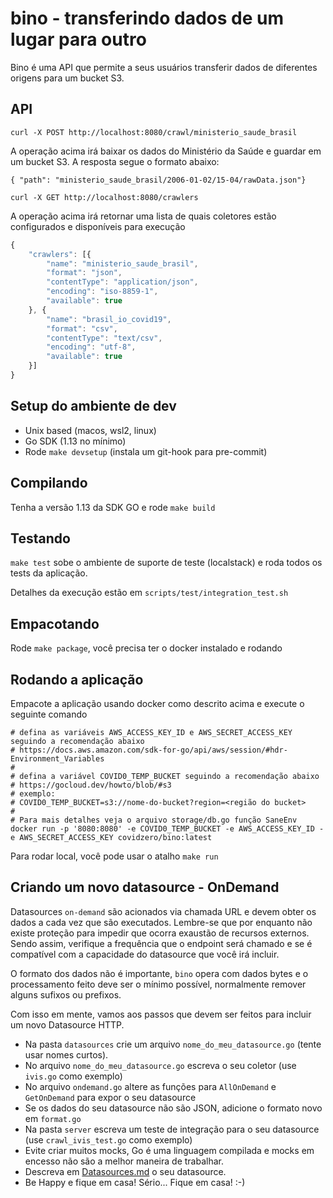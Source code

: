# bino - transferindo dados de um lugar para outro

Bino é uma API que permite a seus usuários transferir dados de diferentes origens para um bucket S3.

## API

```
curl -X POST http://localhost:8080/crawl/ministerio_saude_brasil
```

A operação acima irá baixar os dados do Ministério da Saúde e guardar em um bucket S3. A resposta segue o formato abaixo:

```
{ "path": "ministerio_saude_brasil/2006-01-02/15-04/rawData.json"}
```

```
curl -X GET http://localhost:8080/crawlers
```

A operação acima irá retornar uma lista de quais coletores estão configurados e disponíveis para execução

```js
{
	"crawlers": [{
		"name": "ministerio_saude_brasil",
		"format": "json",
		"contentType": "application/json",
		"encoding": "iso-8859-1",
		"available": true
	}, {
		"name": "brasil_io_covid19",
		"format": "csv",
		"contentType": "text/csv",
		"encoding": "utf-8",
		"available": true
	}]
}
```

## Setup do ambiente de dev

- Unix based (macos, wsl2, linux)
- Go SDK (1.13 no mínimo)
- Rode `make devsetup` (instala um git-hook para pre-commit)

## Compilando

Tenha a versão 1.13 da SDK GO e rode `make build`

## Testando

`make test` sobe o ambiente de suporte de teste (localstack) e roda todos os tests da aplicação.

Detalhes da execução estão em `scripts/test/integration_test.sh`

## Empacotando

Rode `make package`, você precisa ter o docker instalado e rodando

## Rodando a aplicação

Empacote a aplicação usando docker como descrito acima e execute o seguinte comando

```
# defina as variáveis AWS_ACCESS_KEY_ID e AWS_SECRET_ACCESS_KEY seguindo a recomendação abaixo
# https://docs.aws.amazon.com/sdk-for-go/api/aws/session/#hdr-Environment_Variables
#
# defina a variável COVID0_TEMP_BUCKET seguindo a recomendação abaixo
# https://gocloud.dev/howto/blob/#s3
# exemplo:
# COVID0_TEMP_BUCKET=s3://nome-do-bucket?region=<região do bucket>
#
# Para mais detalhes veja o arquivo storage/db.go função SaneEnv
docker run -p '8080:8080' -e COVID0_TEMP_BUCKET -e AWS_ACCESS_KEY_ID -e AWS_SECRET_ACCESS_KEY covidzero/bino:latest
```

Para rodar local, você pode usar o atalho `make run`

## Criando um novo datasource - OnDemand

Datasources `on-demand` são acionados via chamada URL e devem obter os dados a cada vez que são executados. Lembre-se
que por enquanto não existe proteção para impedir que ocorra exaustão de recursos externos. Sendo assim, verifique
a frequência que o endpoint será chamado e se é compatível com a capacidade do datasource que você irá incluir.

O formato dos dados não é importante, `bino` opera com dados bytes e o processamento feito deve ser o mínimo possível,
normalmente remover alguns sufixos ou prefixos.

Com isso em mente, vamos aos passos que devem ser feitos para incluir um novo Datasource HTTP.

- Na pasta `datasources` crie um arquivo `nome_do_meu_datasource.go` (tente usar nomes curtos).
- No arquivo `nome_do_meu_datasource.go` escreva o seu coletor (use `ivis.go` como exemplo)
- No arquivo `ondemand.go` altere as funções para `AllOnDemand` e `GetOnDemand` para expor o seu datasource
- Se os dados do seu datasource não são JSON, adicione o formato novo em `format.go`
- Na pasta `server` escreva um teste de integração para o seu datasource (use `crawl_ivis_test.go` como exemplo)
- Evite criar muitos mocks, Go é uma linguagem compilada e mocks em encesso não são a melhor maneira de trabalhar.
- Descreva em [Datasources.md](Datasources.md) o seu datasource.
- Be Happy e fique em casa! Sério... Fique em casa! :-)
